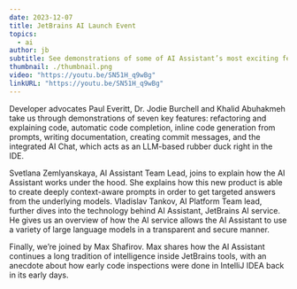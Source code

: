```yaml
---
date: 2023-12-07
title: JetBrains AI Launch Event
topics:
  - ai
author: jb
subtitle: See demonstrations of some of AI Assistant’s most exciting features as well as a deeper dive into how it works.
thumbnail: ./thumbnail.png
video: "https://youtu.be/SN51H_q9wBg"
linkURL: "https://youtu.be/SN51H_q9wBg"
---
```


Developer advocates Paul Everitt, Dr. Jodie Burchell and Khalid Abuhakmeh take us through demonstrations of seven key features: refactoring and explaining code, automatic code completion, inline code generation from prompts, writing documentation, creating commit messages, and the integrated AI Chat, which acts as an LLM-based rubber duck right in the IDE.

Svetlana Zemlyanskaya, AI Assistant Team Lead, joins to explain how the AI Assistant works under the hood. She explains how this new product is able to create deeply context-aware prompts in order to get targeted answers from the underlying models. Vladislav Tankov, AI Platform Team lead, further dives into the technology behind AI Assistant, JetBrains AI service. He gives us an overview of how the AI service allows the AI Assistant to use a variety of large language models in a transparent and secure manner.

Finally, we’re joined by Max Shafirov. Max shares how the AI Assistant continues a long tradition of intelligence inside JetBrains tools, with an anecdote about how early code inspections were done in IntelliJ IDEA back in its early days.
